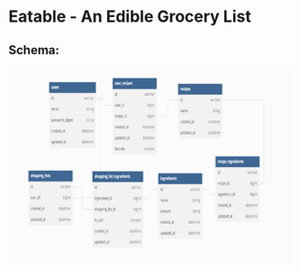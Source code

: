 # Eatable - An Edible Grocery List


## Schema: 

<img src="./app/assets/images/schema.jpg" alt="The schema of the project includes 4 tables."  width="600" height="350" />
